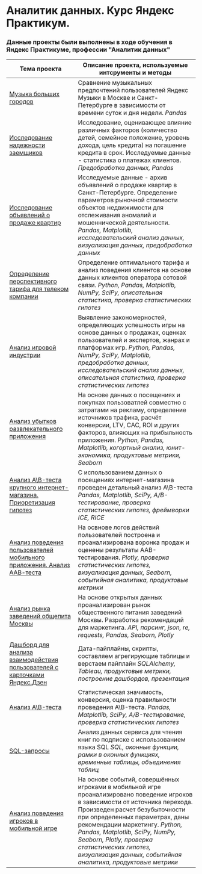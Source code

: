 # Аналитик данных. Курс Яндекс Практикум.

### Данные проекты были выполнены в ходе обучения в Яндекс Практикуме, профессии "Аналитик данных"

Тема проекта | Описание проекта, используемые интсрументы и методы |
| ---------- | --------------------------------------------------- |
 [Музыка больших городов](https://github.com/Dzeman/Data_Analyst_Yandex/blob/main/1_%D0%91%D0%B0%D0%B7%D0%BE%D0%B2%D1%8B%D0%B9_python.ipynb "Заголовок ссылки")  | Сравнение музыкальных предпочтений пользователей Яндекс Музыки в Москве и Санкт-Петербурге в зависимости от времени суток и дня недели. *Pandas* |
 [Исследование надежности заемщиков](https://github.com/Dzeman/Data_Analyst_Yandex/blob/main/2_%D0%9F%D1%80%D0%B5%D0%B4%D0%BE%D0%B1%D1%80%D0%B0%D0%B1%D0%BE%D1%82%D0%BA%D0%B0_%D0%B4%D0%B0%D0%BD%D0%BD%D1%8B%D1%85.ipynb "Заголовок ссылки") | Исследование, оценивающее влияние различных факторов (количество детей, семейное положение, уровень дохода, цель кредита) на погашение кредита в срок. Исследуемые данные - статистика о платежах клиентов. *Предобработка данных, Pandas* |
[Исследование объявлений о продаже квартир](https://github.com/Dzeman/Data_Analyst_Yandex/blob/main/3_%D0%98%D1%81%D1%81%D0%BB%D0%B5%D0%B4%D0%BE%D0%B2%D0%B0%D1%82%D0%B5%D0%BB%D1%8C%D1%81%D0%BA%D0%B8%D0%B9_%D0%B0%D0%BD%D0%B0%D0%BB%D0%B8%D0%B7_%D0%B4%D0%B0%D0%BD%D0%BD%D1%8B%D1%85.ipynb "Заголовок ссылки") | Исследуемые данные - архив объявлений о продаже квартир в Санкт-Петербурге. Определение параметров рыночной стоимости объектов недвижимости для отслеживания аномалий и мошеннической деятельности. *Pandas, Matplotlib, исследовательский анализ данных, визуализация данных, предобработка данных* |
[Определение перспективного тарифа для телеком компании](https://github.com/Dzeman/Data_Analyst_Yandex/blob/main/4_%D0%A1%D1%82%D0%B0%D1%82%D0%B8%D1%81%D1%82%D0%B8%D1%87%D0%B5%D1%81%D0%BA%D0%B8%D0%B9_%D0%B0%D0%BD%D0%B0%D0%BB%D0%B8%D0%B7_%D0%B4%D0%B0%D0%BD%D0%BD%D1%8B%D1%85.ipynb "Заголовок ссылки") | Определение оптимального тарифа и анализ поведения клиентов на основе данных клиентов оператора сотовой связи. *Python, Pandas, Matplotlib, NumPy, SciPy, описательная статистика, проверка статистических гипотез* |
[Анализ игровой индустрии](https://github.com/Dzeman/Data_Analyst_Yandex/blob/main/5_%D0%A1%D0%B1%D0%BE%D1%80%D0%BD%D1%8B%D0%B9_%D0%BF%D1%80%D0%BE%D0%B5%D0%BA%D1%82_1.ipynb "Заголовок ссылки") | Выявление закономерностей, определяющих успешность игры на основе данных о продажах, оценках пользователей и экспертов, жанрах и платформах игр. *Python, Pandas, NumPy, SciPy, Matplotlib, предобработка данных, исследовательский анализ данных, описательная статистика, проверка статистических гипотез* |
[Анализ убытков развлекательного приложения](https://github.com/Dzeman/Data_Analyst_Yandex/blob/main/6_%D0%90%D0%BD%D0%B0%D0%BB%D0%B8%D0%B7_%D0%B1%D0%B8%D0%B7%D0%BD%D0%B5%D1%81_%D0%BF%D0%BE%D0%BA%D0%B0%D0%B7%D0%B0%D1%82%D0%B5%D0%BB%D0%B5%D0%B9.ipynb "Заголовок ссылки") | На основе данных о посещениях и покупках пользоватлей совместно с затратами на рекламу, определение источников трафика, расчёт конверсии, LTV, CAC, ROI и других факторов, влияющих на прибыльность приложения. *Python, Pandas, Matplotlib, когортный анализ, юнит-экономика, продуктовые метрики, Seaborn* |
[Анализ A\B-теста крупного интернет-магазина. Приоретизация гипотез](https://github.com/Dzeman/Data_Analyst_Yandex/blob/main/7_%D0%9F%D1%80%D0%B8%D0%BD%D1%8F%D1%82%D0%B8%D0%B5_%D1%80%D0%B5%D1%88%D0%B5%D0%BD%D0%B8%D0%B9_%D0%B2_%D0%B1%D0%B8%D0%B7%D0%BD%D0%B5%D1%81%D0%B5.ipynb "Заголовок ссылки") | С использованием данных о посещениях интернет-магазина проведен детальный анализ A\B-теста *Pandas, Matplotlib, SciPy, A/B-тестирование, проверка статистических гипотез, фреймворки ICE, RICE*
[Анализ поведения пользователей мобильного приложения. Анализ ААВ-теста](https://github.com/Dzeman/Data_Analyst_Yandex/blob/main/8_%D0%A1%D0%B1%D0%BE%D1%80%D0%BD%D1%8B%D0%B9_%D0%BF%D1%80%D0%BE%D0%B5%D0%BA%D1%82_2.ipynb "Заголовок ссылки") | На освнове логов действий пользователей построена и проанализирована воронка продаж и оценены результаты AAB-тестирования. *Plotly, проверка статистических гипотез, визуализация данных, Seaborn, событийная аналитика, продуктовые метрики*
[Анализ рынка заведений общепита Москвы](https://github.com/Dzeman/Data_Analyst_Yandex/blob/main/9_%D0%9A%D0%B0%D0%BA_%D1%80%D0%B0%D1%81%D1%81%D0%BA%D0%B0%D0%B7%D0%B0%D1%82%D1%8C_%D0%B8%D1%81%D1%82%D0%BE%D1%80%D0%B8%D1%8E_%D1%81_%D0%BF%D0%BE%D0%BC%D0%BE%D1%89%D1%8C%D1%8E_%D0%B4%D0%B0%D0%BD%D0%BD%D1%8B%D1%85.ipynb "Заголовок ссылки") | На основе открытых данных проанализирован рынок общественного питания заведений Москвы. Разработка рекомендаций для маркетинга. *API, парсинг, json, re, requests,  Pandas, Seaborn, Plotly*
[Дашборд для анализа взаимодействия пользователей с карточками Яндекс.Дзен](https://github.com/Dzeman/Data_Analyst_Yandex/blob/main/10_%D0%90%D0%B2%D1%82%D0%BE%D0%BC%D0%B0%D1%82%D0%B8%D0%B7%D0%B0%D1%86%D0%B8%D1%8F_Tableau.ipynb "Заголовок ссылки") | Дата-пайплайны, скрипты, составляем агрегирующие таблицы и верстаем пайплайн *SQLAlchemy, Tableau, продуктовые метрики, построение дашбордов, презентация*
[Анализ A\B-теста](https://github.com/Dzeman/Data_Analyst_Yandex/blob/main/11_ab_test_final.ipynb "Заголовок ссылки") | Статистическая значимость, конверсия, оценка правильности проведения A\B-теста. *Pandas, Matplotlib, SciPy, A/B-тестирование, проверка статистических гипотез*
[SQL-запросы](https://github.com/Dzeman/Data_Analyst_Yandex/blob/main/12_sql_final.ipynb "Заголовок ссылки") | Анализ данных сервиса для чтения книг по подписке с использованием языка SQL *SQL, оконные функции, рамки в оконных функциях, временные таблицы, объединения таблиц*
[Анализ поведения игроков в мобильной игре](https://github.com/Dzeman/Data_Analyst_Yandex/blob/main/13_gamedev_final.ipynb "Заголовок ссылки") | На основе событий, совершённых игроками в мобильной игре проанализировано поведение игроков в зависимости от источника перехода. Произведен расчет безубыточности при определенных параметрах, даны рекомендации маркетингу. *Python, Pandas, Matplotlib, SciPy, NumPy, Seaborn, Plotly, проверка статистических гипотез, визуализация данных, событийная аналитика, продуктовые метрики* 
